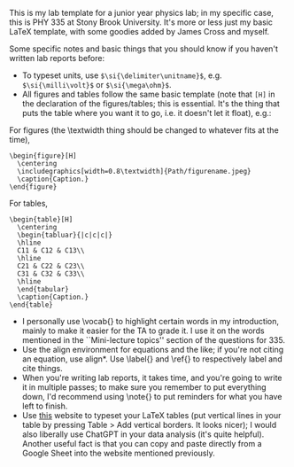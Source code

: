 This is my lab template for a junior year physics lab;
in my specific case, this is PHY 335 at Stony Brook University.
It's more or less just my basic LaTeX template, with some
goodies added by James Cross and myself.

Some specific notes and basic things that you should know
if you haven't written lab reports before:
  * To typeset units, use `$\si{\delimiter\unitname}$`, e.g. `$\si{\milli\volt}$`
    or `$\si{\mega\ohm}$`.
  * All figures and tables follow the same basic template
    (note that `[H]` in the declaration of the figures/tables;
    this is essential. It's the thing that puts the table where
    you want it to go, i.e. it doesn't let it float), e.g.:

For figures (the \textwidth thing should be changed to whatever
fits at the time),

```
\begin{figure}[H]
  \centering
  \includegraphics[width=0.8\textwidth]{Path/figurename.jpeg}
  \caption{Caption.}
\end{figure}
```

For tables,

```
\begin{table}[H]
  \centering
  \begin{tabluar}{|c|c|c|}
  \hline
  C11 & C12 & C13\\
  \hline
  C21 & C22 & C23\\
  C31 & C32 & C33\\
  \hline
  \end{tabular}
  \caption{Caption.}
\end{table}
```

  * I personally use \vocab{} to highlight certain words in
    my introduction, mainly to make it easier for the TA to
    grade it. I use it on the words mentioned in the ``Mini-lecture
    topics'' section of the questions for 335.
  * Use the align environment for equations and the like; if
    you're not citing an equation, use align*. Use \label{}
    and \ref{} to respectively label and cite things.
  * When you're writing lab reports, it takes time,
    and you're going to write it in multiple passes;
    to make sure you remember to put everything down,
    I'd recommend using \note{} to put reminders for
    what you have left to finish.
  * Use [this](https://www.tablesgenerator.com) website to typeset your LaTeX tables
    (put vertical lines in your table by pressing
    Table > Add vertical borders. It looks nicer);
    I would also liberally use ChatGPT in your data
    analysis (it's quite helpful). Another useful
    fact is that you can copy and paste directly
    from a Google Sheet into the website mentioned
    previously.






